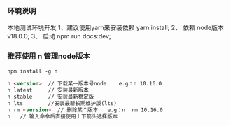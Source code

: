 ### 环境说明

本地测试环境开发
1、建议使用yarn来安装依赖 yarn install;
2、 依赖 node版本 v18.0.0;
3、 启动 npm run docs:dev;

### 推荐使用 n 管理node版本

```html
npm install -g n

```

```html
n <version>  // 下载某一版本号node    e.g：n 10.16.0
n latest     // 安装最新版本
n stable     // 安装最新稳定版
n lts        //安装最新长期维护版(lts)
n rm <version>  // 删除某个版本   e.g：n  rm 10.16.0
n   // 输入命令后直接使用上下箭头选择版本
```
